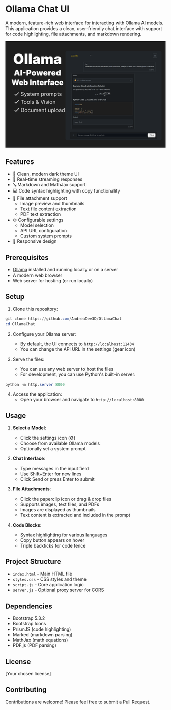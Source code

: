 # Ollama Chat UI

A modern, feature-rich web interface for interacting with Ollama AI models. This application provides a clean, user-friendly chat interface with support for code highlighting, file attachments, and markdown rendering.

![Banner](banner/OllamaUIChatBanner.png)

## Features

- 🎨 Clean, modern dark theme UI
- 💬 Real-time streaming responses
- 🔤 Markdown and MathJax support
- 💻 Code syntax highlighting with copy functionality
- 📎 File attachment support
  - Image preview and thumbnails
  - Text file content extraction
  - PDF text extraction
- ⚙️ Configurable settings
  - Model selection
  - API URL configuration
  - Custom system prompts
- 📱 Responsive design

## Prerequisites

- [Ollama](https://ollama.ai/) installed and running locally or on a server
- A modern web browser
- Web server for hosting (or run locally)

## Setup

1. Clone this repository:
```powershell
git clone https://github.com/AndreaDev3D/OllamaChat
cd OllamaChat
```

2. Configure your Ollama server:
   - By default, the UI connects to `http://localhost:11434`
   - You can change the API URL in the settings (gear icon)

3. Serve the files:
   - You can use any web server to host the files
   - For development, you can use Python's built-in server:
```powershell
python -m http.server 8000
```

4. Access the application:
   - Open your browser and navigate to `http://localhost:8000`

## Usage

1. **Select a Model**:
   - Click the settings icon (⚙️)
   - Choose from available Ollama models
   - Optionally set a system prompt

2. **Chat Interface**:
   - Type messages in the input field
   - Use Shift+Enter for new lines
   - Click Send or press Enter to submit

3. **File Attachments**:
   - Click the paperclip icon or drag & drop files
   - Supports images, text files, and PDFs
   - Images are displayed as thumbnails
   - Text content is extracted and included in the prompt

4. **Code Blocks**:
   - Syntax highlighting for various languages
   - Copy button appears on hover
   - Triple backticks for code fence

## Project Structure

- `index.html` - Main HTML file
- `styles.css` - CSS styles and theme
- `script.js` - Core application logic
- `server.js` - Optional proxy server for CORS

## Dependencies

- Bootstrap 5.3.2
- Bootstrap Icons
- PrismJS (code highlighting)
- Marked (markdown parsing)
- MathJax (math equations)
- PDF.js (PDF parsing)

## License

[Your chosen license]

## Contributing

Contributions are welcome! Please feel free to submit a Pull Request.